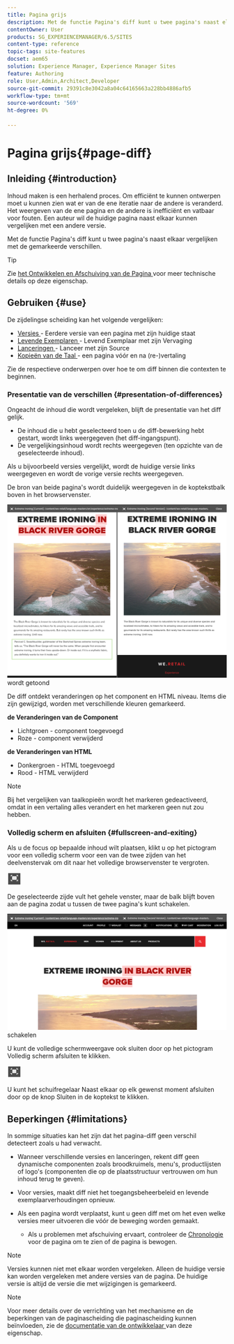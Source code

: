 ```yaml
---
title: Pagina grijs
description: Met de functie Pagina's diff kunt u twee pagina's naast elkaar vergelijken met de gemarkeerde verschillen.
contentOwner: User
products: SG_EXPERIENCEMANAGER/6.5/SITES
content-type: reference
topic-tags: site-features
docset: aem65
solution: Experience Manager, Experience Manager Sites
feature: Authoring
role: User,Admin,Architect,Developer
source-git-commit: 29391c8e3042a8a04c64165663a228bb4886afb5
workflow-type: tm+mt
source-wordcount: '569'
ht-degree: 0%

---
```


# Pagina grijs{#page-diff}

## Inleiding {#introduction}

Inhoud maken is een herhalend proces. Om efficiënt te kunnen ontwerpen moet u kunnen zien wat er van de ene iteratie naar de andere is veranderd. Het weergeven van de ene pagina en de andere is inefficiënt en vatbaar voor fouten. Een auteur wil de huidige pagina naast elkaar kunnen vergelijken met een andere versie.

Met de functie Pagina&#39;s diff kunt u twee pagina&#39;s naast elkaar vergelijken met de gemarkeerde verschillen.

>[!TIP]
>
>Zie [ het Ontwikkelen en Afschuiving van de Pagina ](/help/sites-developing/pagediff.md#operation-details) voor meer technische details op deze eigenschap.

## Gebruiken {#use}

De zijdelingse scheiding kan het volgende vergelijken:

* [ Versies ](/help/sites-authoring/working-with-page-versions.md#comparing-a-version-with-current-page) - Eerdere versie van een pagina met zijn huidige staat
* [ Levende Exemplaren ](/help/sites-administering/msm-livecopy.md#comparing-a-live-copy-page-with-a-blueprint-page) - Levend Exemplaar met zijn Vervaging
* [ Lanceringen ](/help/sites-authoring/launches-editing.md#comparing-a-launch-page-to-its-source-page) - Lanceer met zijn Source
* [ Kopieën van de Taal ](/help/sites-administering/tc-manage.md#comparing-language-copies) - een pagina vóór en na (re-)vertaling

Zie de respectieve onderwerpen over hoe te om diff binnen die contexten te beginnen.

### Presentatie van de verschillen {#presentation-of-differences}

Ongeacht de inhoud die wordt vergeleken, blijft de presentatie van het diff gelijk.

* De inhoud die u hebt geselecteerd toen u de diff-bewerking hebt gestart, wordt links weergegeven (het diff-ingangspunt).
* De vergelijkingsinhoud wordt rechts weergegeven (ten opzichte van de geselecteerde inhoud).

Als u bijvoorbeeld versies vergelijkt, wordt de huidige versie links weergegeven en wordt de vorige versie rechts weergegeven.

De bron van beide pagina&#39;s wordt duidelijk weergegeven in de koptekstbalk boven in het browservenster.

![ Source die in kopbal ](assets/chlimage_1-109.png) wordt getoond

De diff ontdekt veranderingen op het component en HTML niveau. Items die zijn gewijzigd, worden met verschillende kleuren gemarkeerd.

**de Veranderingen van de Component**

* Lichtgroen - component toegevoegd
* Roze - component verwijderd

**de Veranderingen van HTML**

* Donkergroen - HTML toegevoegd
* Rood - HTML verwijderd

>[!NOTE]
>
>Bij het vergelijken van taalkopieën wordt het markeren gedeactiveerd, omdat in een vertaling alles verandert en het markeren geen nut zou hebben.

### Volledig scherm en afsluiten {#fullscreen-and-exiting}

Als u de focus op bepaalde inhoud wilt plaatsen, klikt u op het pictogram voor een volledig scherm voor een van de twee zijden van het deelvenstervak om dit naar het volledige browservenster te vergroten.

![ het Volledige pictogram van de het schermwijze ](do-not-localize/chlimage_1-18.png)

De geselecteerde zijde vult het gehele venster, maar de balk blijft boven aan de pagina zodat u tussen de twee pagina&#39;s kunt schakelen.

![ Bar bij bovenkant laat u tussen pagina&#39;s ](assets/chlimage_1-110.png) schakelen

U kunt de volledige schermweergave ook sluiten door op het pictogram Volledig scherm afsluiten te klikken.

![ dicht volledig scherm ](do-not-localize/chlimage_1-19.png)

U kunt het schuifregelaar Naast elkaar op elk gewenst moment afsluiten door op de knop Sluiten in de koptekst te klikken.

## Beperkingen {#limitations}

In sommige situaties kan het zijn dat het pagina-diff geen verschil detecteert zoals u had verwacht.

* Wanneer verschillende versies en lanceringen, rekent diff geen dynamische componenten zoals broodkruimels, menu&#39;s, productlijsten of logo&#39;s (componenten die op de plaatsstructuur vertrouwen om hun inhoud terug te geven).
* Voor versies, maakt diff niet het toegangsbeheerbeleid en levende exemplaarverhoudingen opnieuw.
* Als een pagina wordt verplaatst, kunt u geen diff met om het even welke versies meer uitvoeren die vóór de beweging worden gemaakt.

   * Als u problemen met afschuiving ervaart, controleer de [ Chronologie ](/help/sites-authoring/basic-handling.md#timeline) voor de pagina om te zien of de pagina is bewogen.

>[!NOTE]
>
>Versies kunnen niet met elkaar worden vergeleken. Alleen de huidige versie kan worden vergeleken met andere versies van de pagina. De huidige versie is altijd de versie die met wijzigingen is gemarkeerd.

>[!NOTE]
>
>Voor meer details over de verrichting van het mechanisme en de beperkingen van de paginascheiding die paginascheiding kunnen beïnvloeden, zie de [ documentatie van de ontwikkelaar ](/help/sites-developing/pagediff.md) van deze eigenschap.
